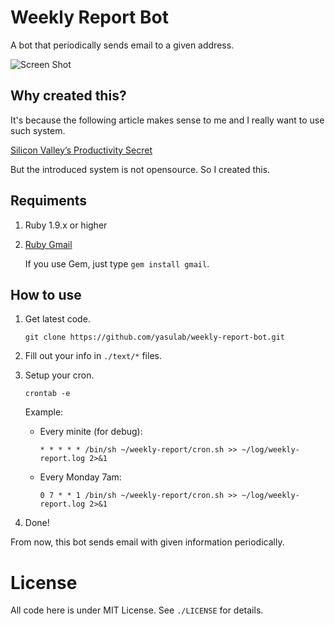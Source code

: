 # Weekly Report Bot

A bot that periodically sends email to a given address.

![Screen Shot](https://dl.dropbox.com/u/2819285/wrb-ss.png)

## Why created this?

It's because the following article makes sense to me and I really want to use such system.

[Silicon Valley’s Productivity Secret](http://blog.idonethis.com/post/16736314554/silicon-valleys-productivity-secret)

But the introduced system is not opensource. So I created this.

## Requiments

1. Ruby 1.9.x or higher

2. [Ruby Gmail](http://dcparker.github.com/ruby-gmail/) 

    If you use Gem, just type `gem install gmail`.

## How to use

1. Get latest code.

   `git clone https://github.com/yasulab/weekly-report-bot.git`

2. Fill out your info in `./text/*` files.

3. Setup your cron.

   `crontab -e`

    Example:

    - Every minite (for debug):

      `* * * * * /bin/sh ~/weekly-report/cron.sh >> ~/log/weekly-report.log 2>&1`

    - Every Monday 7am:

      `0 7 * * 1 /bin/sh ~/weekly-report/cron.sh >> ~/log/weekly-report.log 2>&1`

4. Done! 

From now, this bot sends email with given information periodically.

# License

All code here is under MIT License. See `./LICENSE` for details.
